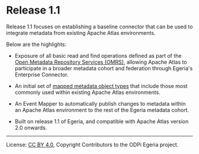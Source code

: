 <!-- SPDX-License-Identifier: CC-BY-4.0 -->
<!-- Copyright Contributors to the ODPi Egeria project. -->

# Release 1.1

Release 1.1 focuses on establishing a baseline connector that can be used to
integrate metadata from existing Apache Atlas environments.

Below are the highlights:

- Exposure of all basic read and find operations defined as part of the
    [Open Metadata Repository Services (OMRS)](https://egeria.odpi.org/open-metadata-implementation/repository-services/),
    allowing Apache Atlas to participate in a broader metadata cohort and
    federation through Egeria's Enterprise Connector.

- An initial set of [mapped metadata object types](../docs/mappings)
    that include those most commonly used within existing Apache Atlas environments.

- An Event Mapper to automatically publish changes to metadata within an Apache Atlas
    environment to the rest of the Egeria metadata cohort.

- Built on release 1.1 of Egeria, and compatible with Apache Atlas version 2.0
    onwards.

----
License: [CC BY 4.0](https://creativecommons.org/licenses/by/4.0/),
Copyright Contributors to the ODPi Egeria project.